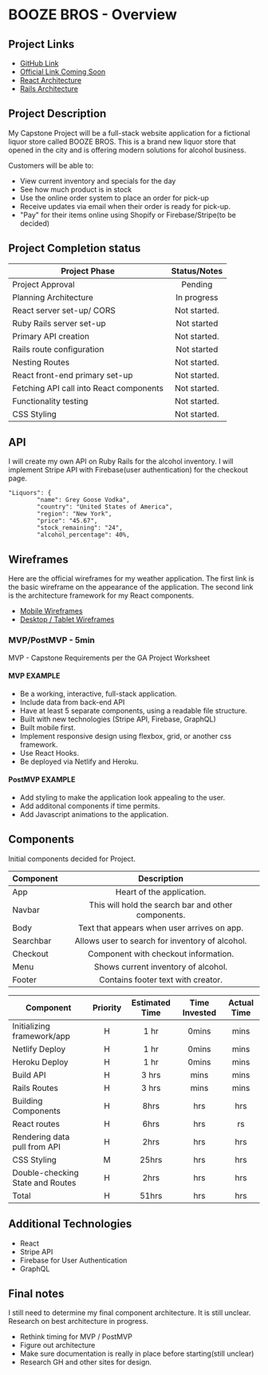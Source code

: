 # BOOZE BROS - Overview

## Project Links

- [GitHub Link](https://github.com/censoredbythefcc95/Capstone-Project.git)
- [Official Link Coming Soon]()
- [React Architecture](https://docs.google.com/drawings/d/1MKaMB9ZBuqYwpL_zWeFTS4ldHVOw_13i1GcoktvEhJc/edit)
- [Rails Architecture](https://docs.google.com/drawings/d/1uV9z12GmSFy5lU0cogFGxGZzBqruhpwzyBBcXqTEHRE/edit)

## Project Description

My Capstone Project will be a full-stack website application for a fictional liquor store called BOOZE BROS. This is a brand new liquor store that opened in the city and is offering modern solutions for alcohol business.

Customers will be able to:
- View current inventory and specials for the day
- See how much product is in stock
- Use the online order system to place an order for pick-up
- Receive updates via email when their order is ready for pick-up.
- "Pay" for their items online using Shopify or Firebase/Stripe(to be decided)

## Project Completion status

| Project Phase | Status/Notes | 
| --- | :---: |  
| Project Approval | Pending | 
| Planning Architecture | In progress  | 
| React server set-up/ CORS | Not started. | 
| Ruby Rails server set-up | Not started |
| Primary API creation | Not started. |
| Rails route configuration | Not started |
| Nesting Routes | Not started.  |
| React front-end primary set-up| Not started.  |
| Fetching API call into React components | Not started.  |
| Functionality testing | Not started. |
| CSS Styling | Not started. |

## API

I will create my own API on Ruby Rails for the alcohol inventory. I will implement Stripe API with Firebase(user authentication) for the checkout page.


```
"Liquors": {
        "name": Grey Goose Vodka",
        "country": "United States of America",
        "region": "New York",
        "price": "45.67",
        "stock_remaining": "24",
        "alcohol_percentage": 40%,
```


## Wireframes

Here are the official wireframes for my weather application. The first link is the basic wireframe on the appearance of the application. The second link is the architecture framework for my React components.

- [Mobile Wireframes]()
- [Desktop / Tablet Wireframes]()


### MVP/PostMVP - 5min

MVP - Capstone Requirements per the GA Project Worksheet  

#### MVP EXAMPLE
- Be a working, interactive, full-stack application. 
- Include data from back-end API 
- Have at least 5 separate components, using a readable file structure. 
- Built with new technologies (Stripe API, Firebase, GraphQL)
- Built mobile first. 
- Implement responsive design using flexbox, grid, or another css framework. 
- Use React Hooks. 
- Be deployed via Netlify and Heroku.

#### PostMVP EXAMPLE

- Add styling to make the application look appealing to the user. 
- Add additonal components if time permits. 
- Add Javascript animations to the application. 

## Components
Initial components decided for Project. 

| Component | Description | 
| --- | :---: |  
| App | Heart of the application.| 
| Navbar | This will hold the search bar and other components. | 
| Body | Text that appears when user arrives on app. | 
| Searchbar | Allows user to search for inventory of alcohol. |
| Checkout | Component with checkout information. |
| Menu | Shows current inventory of alcohol. |
| Footer | Contains footer text with creator.|

| Component | Priority | Estimated Time | Time Invested | Actual Time |
| --- | :---: |  :---: | :---: | :---: |
| Initializing framework/app | H | 1 hr |0mins | mins |
| Netlify Deploy | H | 1 hr |0mins | mins |
| Heroku Deploy | H | 1 hr |0mins | mins |
| Build API | H | 3 hrs | mins | mins |
| Rails Routes | H | 3 hrs| mins | mins |
| Building Components | H | 8hrs| hrs | hrs |
| React routes | H | 6hrs| hrs | rs |
| Rendering data pull from API | H | 2hrs| hrs | hrs |
| CSS Styling | M | 25hrs| hrs | hrs |
| Double-checking State and Routes | H | 2hrs| hrs | hrs |
| Total | H | 51hrs| hrs | hrs |


## Additional Technologies

- React
- Stripe API
- Firebase for User Authentication
- GraphQL

## Final notes 

I still need to determine my final component architecture. It is still unclear. Research on best architecture in progress.

- Rethink timing for MVP / PostMVP
- Figure out architecture
- Make sure documentation is really in place before starting(still unclear)
- Research GH and other sites for design. 